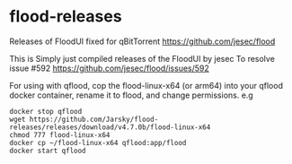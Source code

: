 # flood-releases
Releases of FloodUI fixed for qBitTorrent https://github.com/jesec/flood

This is Simply just compiled releases of the FloodUI by jesec
To resolve issue #592 https://github.com/jesec/flood/issues/592

For using with qflood, cop the flood-linux-x64 (or arm64) into your qflood docker container, rename it to flood, and change permissions.
e.g

```shell
docker stop qflood
wget https://github.com/Jarsky/flood-releases/releases/download/v4.7.0b/flood-linux-x64
chmod 777 flood-linux-x64
docker cp ~/flood-linux-x64 qflood:app/flood
docker start qflood
```
